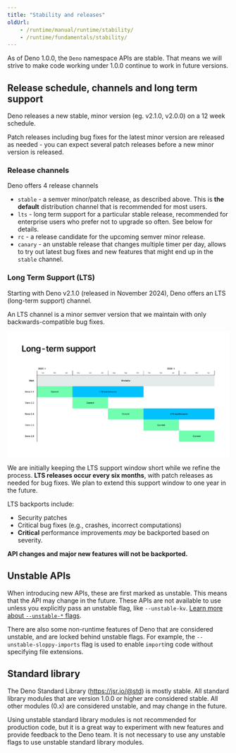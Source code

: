 ```yaml
---
title: "Stability and releases"
oldUrl:
    - /runtime/manual/runtime/stability/
    - /runtime/fundamentals/stability/
---
```


As of Deno 1.0.0, the `Deno` namespace APIs are stable. That means we will
strive to make code working under 1.0.0 continue to work in future versions.

## Release schedule, channels and long term support

Deno releases a new stable, minor version (eg. v2.1.0, v2.0.0) on a 12 week
schedule.

Patch releases including bug fixes for the latest minor version are released as
needed - you can expect several patch releases before a new minor version is
released.

### Release channels

Deno offers 4 release channels

- `stable` - a semver minor/patch release, as described above. This is **the
  default** distribution channel that is recommended for most users.
- `lts` - long term support for a particular stable release, recommended for
  enterprise users who prefer not to upgrade so often. See below for details.
- `rc` - a release candidate for the upcoming semver minor release.
- `canary` - an unstable release that changes multiple timer per day, allows to
  try out latest bug fixes and new features that might end up in the `stable`
  channel.

### Long Term Support (LTS)

Starting with Deno v2.1.0 (released in November 2024), Deno offers an LTS
(long-term support) channel.

An LTS channel is a minor semver version that we maintain with only
backwards-compatible bug fixes.

![Deno long-term support schedule](./images/deno-lts-support.png)

We are initially keeping the LTS support window short while we refine the
process. **LTS releases occur every six months**, with patch releases as needed
for bug fixes. We plan to extend this support window to one year in the future.

LTS backports include:

- Security patches
- Critical bug fixes (e.g., crashes, incorrect computations)
- **Critical** performance improvements _may_ be backported based on severity.

**API changes and major new features will not be backported.**

## Unstable APIs

When introducing new APIs, these are first marked as unstable. This means that
the API may change in the future. These APIs are not available to use unless you
explicitly pass an unstable flag, like `--unstable-kv`.
[Learn more about `--unstable-*` flags](/runtime/reference/cli/unstable_flags).

There are also some non-runtime features of Deno that are considered unstable,
and are locked behind unstable flags. For example, the
`--unstable-sloppy-imports` flag is used to enable `import`ing code without
specifying file extensions.

## Standard library

The Deno Standard Library (https://jsr.io/@std) is mostly stable. All standard
library modules that are version 1.0.0 or higher are considered stable. All
other modules (0.x) are considered unstable, and may change in the future.

Using unstable standard library modules is not recommended for production code,
but it is a great way to experiment with new features and provide feedback to
the Deno team. It is not necessary to use any unstable flags to use unstable
standard library modules.
